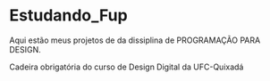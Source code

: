 # Estudando_Fup
Aqui estão meus projetos de da dissiplina de PROGRAMAÇÃO PARA DESIGN.

Cadeira obrigatória do curso de Design Digital da UFC-Quixadá
